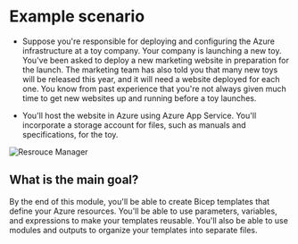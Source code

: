 # Example scenario

- Suppose you're responsible for deploying and configuring the Azure infrastructure at a toy company. Your company is launching a new toy. You've been asked to deploy a new marketing website in preparation for the launch. The marketing team has also told you that many new toys will be released this year, and it will need a website deployed for each one. You know from past experience that you're not always given much time to get new websites up and running before a toy launches.

- You'll host the website in Azure using Azure App Service. You'll incorporate a storage account for files, such as manuals and specifications, for the toy.


<img src="https://docs.microsoft.com/en-us/learn/modules/build-first-bicep-template/media/1-architecture-diagram.png" alt="Resrouce Manager" style="text-align:center: 10px;" />


## What is the main goal?

By the end of this module, you'll be able to create Bicep templates that define your Azure resources. You'll be able to use parameters, variables, and expressions to make your templates reusable. You'll also be able to use modules and outputs to organize your templates into separate files.

